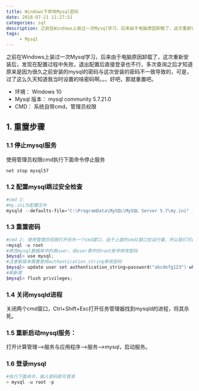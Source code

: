 ```yaml
---
title: Windows下修改Mysql密码
date: 2018-07-21 11:27:51
categories: sql
description: 之前在Windows上装过一次Mysql学习，后来由于电脑原因卸载了，这次重新安装后，发现在配置过程中失败，退出配置后直接登录也不行，多次查询之后才知道原来是因为很久之前安装的mysql的密码与这次安装的密码不一致导致的，可是，过了这么久天知道我当时设置的啥密码啊。。。好吧，那就重置吧。
tags:
     - Mysql
---
```


之前在Windows上装过一次Mysql学习，后来由于电脑原因卸载了，这次重新安装后，发现在配置过程中失败，退出配置后直接登录也不行，多次查询之后才知道原来是因为很久之前安装的mysql的密码与这次安装的密码不一致导致的，可是，过了这么久天知道我当时设置的啥密码啊。。。好吧，那就重置吧。

- 环境： Windows 10
- Mysql 版本： mysql community 5.7.21.0
- CMD： 系统自带cmd，管理员权限

## 1. 重置步骤

### 1.1 停止mysql服务

使用管理员权限cmd执行下面命令停止服务

```powershell
net stop mysql57
```

### 1.2 配置mysql跳过安全检查

```powershell
#cmd 1:
#my.ini为配置文件
mysqld --defaults-file="C:\ProgramData\MySQL\MySQL Server 5.7\my.ini" --console --skip-grant-tables
```

### 1.3 重置密码

```powershell
#cmd 2: 使用管理员权限打开另外一个cmd窗口，由于上面的cmd1窗口在运行着，所以我们可以不用输入密码进行登录
>mysql -u root
#修改mysql数据库中的表user，给user表中的root账号修改密码
$mysql> use mysql;
#注意新版本需要使用authentication_string修改密码
$mysql> update user set authentication_string=password("abcdefg123") where user='root';
#刷新表
$mysql> flush privileges;
```

### 1.4 关闭mysqld进程

关闭两个cmd窗口，Ctrl+Shift+Esc打开任务管理器找到mysqld的进程，将其杀死。

### 1.5 重新启动mysql服务： 

打开计算管理——>服务与应用程序—->服务—>mysql，启动服务。

### 1.6 登录mysql

```powershell
#执行下面命令，输入密码即可登录
> mysql -u root -p
```
